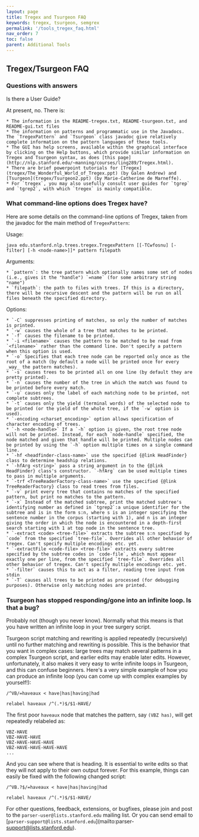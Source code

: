 ```yaml
---
layout: page
title: Tregex and Tsurgeon FAQ
keywords: tregex, tsurgeon, semgrex
permalink: '/tools_tregex_faq.html'
nav_order: 7
toc: false
parent: Additional Tools
---
```


## Tregex/Tsurgeon FAQ

### Questions with answers

Is there a User Guide?

At present, no. There is:

    * The information in the README-tregex.txt, README-tsurgeon.txt, and README-gui.txt files
    * The information on patterns and programmatic use in the Javadocs. The `TregexPattern` and `Tsurgeon` class javadoc give relatively complete information on the pattern languages of these tools.
    * The GUI has help screens, available within the graphical interface by clicking on the Help buttons, which provide similar information on Tregex and Tsurgeon syntax, as does [this page](http://nlp.stanford.edu/~manning/courses/ling289/Tregex.html).
    * There are brief powerpoint tutorials for [Tregex](tregex/The_Wonderful_World_of_Tregex.ppt) (by Galen Andrew) and [Tsurgeon](tregex/Tsurgeon2.ppt) (by Marie-Catherine de Marneffe).
    * For `tregex`, you may also usefully consult user guides for `tgrep` and `tgrep2`, with which `tregex` is mainly compatible.

### What command-line options does Tregex have?

Here are some details on the command-line options of Tregex, taken from the
javadoc for the main method of `TregexPattern`:

Usage:  
  
`java edu.stanford.nlp.trees.tregex.TregexPattern [[-TCwfosnu] [-filter] [-h <node-name>]]* pattern filepath`

Arguments:  

    * `pattern`: the tree pattern which optionally names some set of nodes (i.e., gives it the "handle") `=name` (for some arbitrary string "name") 
    * `filepath`: the path to files with trees. If this is a directory, there will be recursive descent and the pattern will be run on all files beneath the specified directory. 

Options:

    * `-C` suppresses printing of matches, so only the number of matches is printed. 
    * `-w` causes the whole of a tree that matches to be printed. 
    * `-f` causes the filename to be printed. 
    * `-i <filename>` causes the pattern to be matched to be read from `<filename>` rather than the command line. Don't specify a pattern when this option is used. 
    * `-o` Specifies that each tree node can be reported only once as the root of a match (by default a node will be printed once for every _way_ the pattern matches). 
    * `-s` causes trees to be printed all on one line (by default they are pretty printed). 
    * `-n` causes the number of the tree in which the match was found to be printed before every match. 
    * `-u` causes only the label of each matching node to be printed, not complete subtrees. 
    * `-t` causes only the yield (terminal words) of the selected node to be printed (or the yield of the whole tree, if the `-w` option is used). 
    * `-encoding <charset_encoding>` option allows specification of character encoding of trees. 
    * `-h <node-handle>` If a `-h` option is given, the root tree node will not be printed. Instead, for each `node-handle` specified, the node matched and given that handle will be printed. Multiple nodes can be printed by using the `-h` option multiple times on a single command line. 
    * `-hf <headfinder-class-name>` use the specified {@link HeadFinder} class to determine headship relations. 
    * `-hfArg <string>` pass a string argument in to the {@link HeadFinder} class's constructor. `-hfArg` can be used multiple times to pass in multiple arguments. 
    * `-trf <TreeReaderFactory-class-name>` use the specified {@link TreeReaderFactory} class to read trees from files. 
    * `-v` print every tree that contains no matches of the specified pattern, but print no matches to the pattern. 
    * `-x` Instead of the matched subtree, print the matched subtree's identifying number as defined in `tgrep2`:a unique identifier for the subtree and is in the form s:n, where s is an integer specifying the sentence number in the corpus (starting with 1), and n is an integer giving the order in which the node is encountered in a depth-first search starting with 1 at top node in the sentence tree. 
    * `-extract <code> <tree-file>` extracts the subtree s:n specified by `code` from the specified `tree-file`. Overrides all other behavior of tregex. Can't specify multiple encodings etc. yet. 
    * `-extractFile <code-file> <tree-file>` extracts every subtree specified by the subtree codes in `code-file`, which must appear exactly one per line, from the specified `tree-file`. Overrides all other behavior of tregex. Can't specify multiple encodings etc. yet. 
    * `-filter` causes this to act as a filter, reading tree input from stdin 
    * `-T` causes all trees to be printed as processed (for debugging purposes). Otherwise only matching nodes are printed. 

### Tsurgeon has stopped responding/gone into an infinite loop. Is that a bug?

Probably not (though you never know). Normally what this means is that you
have written an infinite loop in your tree surgery script.

Tsurgeon script matching and rewriting is applied repeatedly (recursively)
until no further matching and rewriting is possible. This is the behavior that
you want in complex cases: large trees may match several patterns in a complex
Tsurgeon script, and earlier edits may enable later edits. However,
unfortunately, it also makes it very easy to write infinite loops in Tsurgeon,
and this can confuse beginners. Here's a very simple example of how you can
produce an infinite loop (you can come up with complex examples by yourself!):

```
/^VB/=haveaux < have|has|having|had

relabel haveaux /^(.*)$/$1-HAVE/
```

The first poor `haveaux` node that matches the pattern, say `(VBZ has)`, will
get repeatedly relabeled as:

```
VBZ-HAVE  
VBZ-HAVE-HAVE  
VBZ-HAVE-HAVE-HAVE  
VBZ-HAVE-HAVE-HAVE-HAVE  
...
```

And you can see where that is heading. It is essential to write edits so that
they will not apply to their own output forever. For this example, things can
easily be fixed with the following changed script:

```
/^VB.?$/=haveaux < have|has|having|had  

relabel haveaux /^(.*)$/$1-HAVE/
```

For other questions, feedback, extensions, or bugfixes, please join and post
to the `parser-user@lists.stanford.edu` mailing list. Or you can send email to
[`parser-support@lists.stanford.edu`](mailto:parser-
support@lists.stanford.edu).

